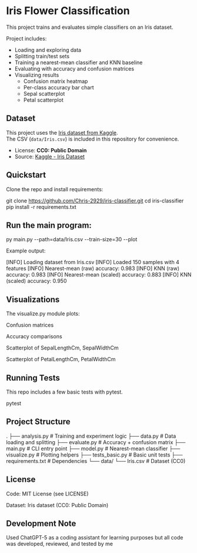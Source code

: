 # Iris Flower Classification

This project trains and evaluates simple classifiers on an Iris dataset.

Project includes:
- Loading and exploring data
- Splitting train/test sets
- Training a nearest-mean classifier and KNN baseline
- Evaluating with accuracy and confusion matrices
- Visualizing results
    * Confusion matrix heatmap
    * Per-class accuracy bar chart
    * Sepal scatterplot
    * Petal scatterplot

## Dataset

This project uses the [Iris dataset from Kaggle](https://www.kaggle.com/datasets/uciml/iris).  
The CSV (`data/Iris.csv`) is included in this repository for convenience.

- License: **CC0: Public Domain**  
- Source: [Kaggle - Iris Dataset](https://www.kaggle.com/datasets/uciml/iris)

## Quickstart

Clone the repo and install requirements:

git clone https://github.com/Chris-2929/iris-classifier.git
cd iris-classifier
pip install -r requirements.txt

## Run the main program:

py main.py --path=data/Iris.csv --train-size=30 --plot

Example output:

[INFO] Loading dataset from Iris.csv
[INFO] Loaded 150 samples with 4 features
[INFO] Nearest-mean (raw) accuracy: 0.983
[INFO] KNN (raw) accuracy: 0.983
[INFO] Nearest-mean (scaled) accuracy: 0.883
[INFO] KNN (scaled) accuracy: 0.950


## Visualizations

The visualize.py module plots:

Confusion matrices

Accuracy comparisons

Scatterplot of SepalLengthCm, SepalWidthCm

Scatterplot of PetalLengthCm, PetalWidthCm

## Running Tests

This repo includes a few basic tests with pytest.

pytest

## Project Structure
.
├── analysis.py       # Training and experiment logic
├── data.py           # Data loading and splitting
├── evaluate.py       # Accuracy + confusion matrix
├── main.py           # CLI entry point
├── model.py          # Nearest-mean classifier
├── visualize.py      # Plotting helpers
├── tests_basic.py    # Basic unit tests
├── requirements.txt  # Dependencies
└── data/
    └── Iris.csv      # Dataset (CC0)

## License

Code: MIT License (see LICENSE)

Dataset: Iris dataset (CC0: Public Domain)

## Development Note

Used ChatGPT-5 as a coding assistant for learning purposes
but all code was developed, reviewed, and tested by me
